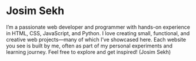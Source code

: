 # Josim Sekh
I’m a passionate web developer and programmer with hands-on experience in HTML, CSS, JavaScript, and Python. I love creating small, functional, and creative web projects—many of which I’ve showcased here. Each website you see is built by me, often as part of my personal experiments and learning journey. Feel free to explore and get inspired! (Josim Sekh)
